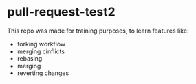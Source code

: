 # pull-request-test2
This repo was made for training purposes, to learn features like:
* forking workflow
* merging cinflicts
* rebasing
* merging
* reverting changes

